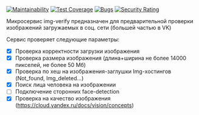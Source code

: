 [![Maintainability](https://api.codeclimate.com/v1/badges/390ad26a6778ff191ac5/maintainability)](https://codeclimate.com/github/evgensoft/img-verify/maintainability)
[![Test Coverage](https://api.codeclimate.com/v1/badges/390ad26a6778ff191ac5/test_coverage)](https://codeclimate.com/github/evgensoft/img-verify/test_coverage)
[![Bugs](https://sonarcloud.io/api/project_badges/measure?project=evgensoft_img-verify&metric=bugs)](https://sonarcloud.io/summary/new_code?id=evgensoft_img-verify)
[![Security Rating](https://sonarcloud.io/api/project_badges/measure?project=evgensoft_img-verify&metric=security_rating)](https://sonarcloud.io/summary/new_code?id=evgensoft_img-verify)

Микросервис img-verify предназначен для предварительной проверки изображений загружаемых в соц. сети (большей частью в VK)

Сервис проверяет следующие параметры:
- [x] Проверка корректности загрузки изображения
- [x] Проверка размера изображения (длина+ширина не более 14000 пикселей, не более 50 Мб)
- [x] Проверка по хеш на изображения-заглушки Img-хостингов (Not_found, Img_deleted...)
- [x] Поиск лица человека на изображении
- [ ] Подключение сторонних face-detection
- [x] Проверка на качество изображения (https://cloud.yandex.ru/docs/vision/concepts)
